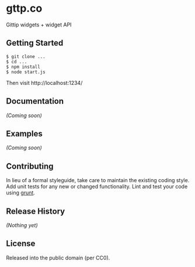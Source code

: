 # gttp.co

Gittip widgets + widget API

## Getting Started

```
$ git clone ...
$ cd ...
$ npm install
$ node start.js
```

Then visit http://localhost:1234/


## Documentation
_(Coming soon)_

## Examples
_(Coming soon)_

## Contributing
In lieu of a formal styleguide, take care to maintain the existing coding
style. Add unit tests for any new or changed functionality. Lint and test your
code using [grunt](https://github.com/gruntjs/grunt).

## Release History
_(Nothing yet)_

## License
Released into the public domain (per CC0).
